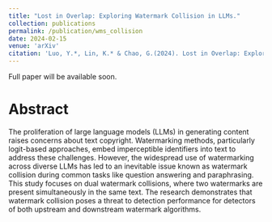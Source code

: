 ```yaml
---
title: "Lost in Overlap: Exploring Watermark Collision in LLMs."
collection: publications
permalink: /publication/wms_collision
date: 2024-02-15
venue: 'arXiv'
citation: 'Luo, Y.*, Lin, K.* & Chao, G.(2024). Lost in Overlap: Exploring Watermark Collision in LLMs. Submitted to the 62nd Annual Meeting of the Association for Computational Linguistics (ACL 2024).'
---
```

<!-- Full paper please click [here](). -->
Full paper will be available soon.

# Abstract #
The proliferation of large language models (LLMs) in generating content raises concerns about text copyright. Watermarking methods, particularly logit-based approaches, embed imperceptible identifiers into text to address these challenges. However, the widespread use of watermarking across diverse LLMs has led to an inevitable issue known as watermark collision during common tasks like question answering and paraphrasing. This study focuses on dual watermark collisions, where two watermarks are present simultaneously in the same text. The research demonstrates that watermark collision poses a threat to detection performance for detectors of both upstream and downstream watermark algorithms.
